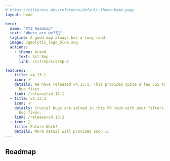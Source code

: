 ```yaml
---
# https://vitepress.dev/reference/default-theme-home-page
layout: home

hero:
  name: "XYZ Roadmap"
  text: "Where are we??🤔"
  tagline: A good map always has a long road
  image: /geolytix_logo_blue.svg
  actions:
    - theme: brand
      text: Sit Rep
      link: /sitrep/sitrep-2

features:
  - title: v4.13.1
    icon: 🩹
    details: We have released v4.13.1, This provides quite a few CSS tweaks, and
      bug fixes.
    link: /release/v4.13.1
  - title: v4.13.2
    icon: 🩹
    details: Crucial bugs are solved in this PR todo with user filters & SAML authentication.
      bug fixes.
    link: /release/v4.13.2
  - icon: 🔮
    title: Future Work?
    details: More detail will provided soon 🔜
---
```


<script setup>
import RoadmapTimeline from './src/components/RoadmapTimeLine.vue'

const roadmap = [
  { date: '2025-04-15', title: 'v4.13.1 Released', description: 'CSS tweaks and Bug Fixes' },
  { date: '2025-04-17', title: 'v4.13.2 Release', description: 'Some Crucial bug fixes' },
  { date: '2025-06', title: 'Future Work', description: 'Long-term roadmap items.' },
]
</script>

## Roadmap

<RoadmapTimeline :items="roadmap" />
